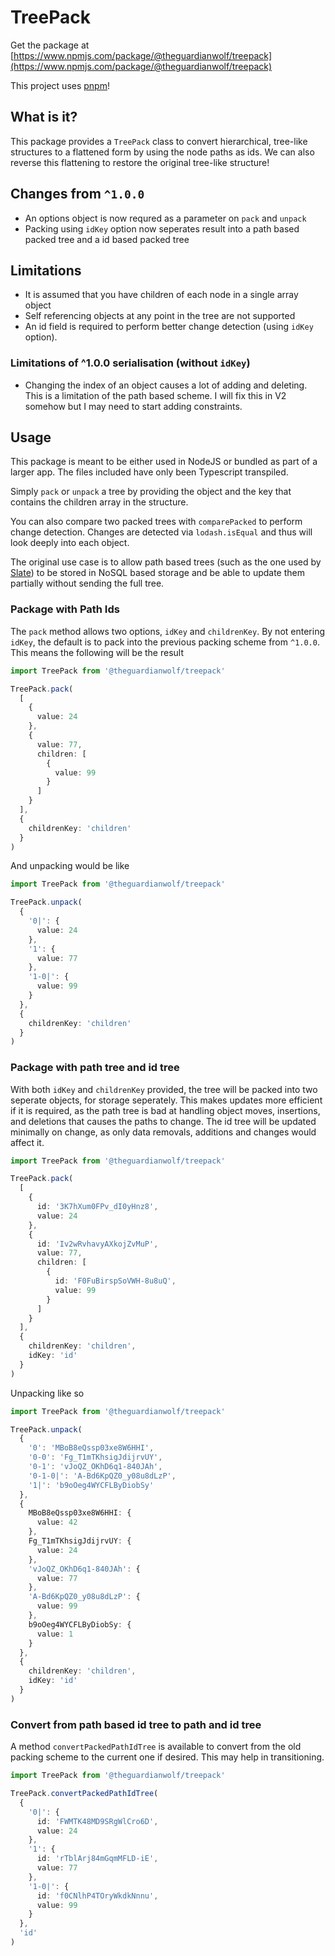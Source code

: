 # TreePack

Get the package at [https://www.npmjs.com/package/@theguardianwolf/treepack](https://www.npmjs.com/package/@theguardianwolf/treepack)

This project uses [pnpm](https://pnpm.io/)!

## What is it?

This package provides a `TreePack` class to convert hierarchical, tree-like structures to a flattened form by using the node paths as ids. We can also reverse this flattening to restore the original tree-like structure!

## Changes from `^1.0.0`

- An options object is now requred as a parameter on `pack` and `unpack`
- Packing using `idKey` option now seperates result into a path based packed tree and a id based packed tree

## Limitations

- It is assumed that you have children of each node in a single array object
- Self referencing objects at any point in the tree are not supported
- An id field is required to perform better change detection (using `idKey` option).

### Limitations of ^1.0.0 serialisation (without `idKey`)

- Changing the index of an object causes a lot of adding and deleting. This is a limitation of the path based scheme. I will fix this in V2 somehow but I may need to start adding constraints.

## Usage

This package is meant to be either used in NodeJS or bundled as part of a larger app. The files included have only been Typescript transpiled.

Simply `pack` or `unpack` a tree by providing the object and the key that contains the children array in the structure.

You can also compare two packed trees with `comparePacked` to perform change detection. Changes are detected via `lodash.isEqual` and thus will look deeply into each object.

The original use case is to allow path based trees (such as the one used by [Slate](https://www.slatejs.org/)) to be stored in NoSQL based storage and be able to update them partially without sending the full tree.

### Package with Path Ids

The `pack` method allows two options, `idKey` and `childrenKey`. By not entering `idKey`, the default is to pack into the previous packing scheme from `^1.0.0`. This means the following will be the result

```ts
import TreePack from '@theguardianwolf/treepack'

TreePack.pack(
  [
    {
      value: 24
    },
    {
      value: 77,
      children: [
        {
          value: 99
        }
      ]
    }
  ],
  {
    childrenKey: 'children'
  }
)
```

And unpacking would be like

```ts
import TreePack from '@theguardianwolf/treepack'

TreePack.unpack(
  {
    '0|': {
      value: 24
    },
    '1': {
      value: 77
    },
    '1-0|': {
      value: 99
    }
  },
  {
    childrenKey: 'children'
  }
)
```

### Package with path tree and id tree

With both `idKey` and `childrenKey` provided, the tree will be packed into two seperate objects, for storage seperately. This makes updates more efficient if it is required, as the path tree is bad at handling object moves, insertions, and deletions that causes the paths to change. The id tree will be updated minimally on change, as only data removals, additions and changes would affect it.

```ts
import TreePack from '@theguardianwolf/treepack'

TreePack.pack(
  [
    {
      id: '3K7hXum0FPv_dI0yHnz8',
      value: 24
    },
    {
      id: 'Iv2wRvhavyAXkojZvMuP',
      value: 77,
      children: [
        {
          id: 'F0FuBirspSoVWH-8u8uQ',
          value: 99
        }
      ]
    }
  ],
  {
    childrenKey: 'children',
    idKey: 'id'
  }
)
```

Unpacking like so

```ts
import TreePack from '@theguardianwolf/treepack'

TreePack.unpack(
  {
    '0': 'MBoB8eQssp03xe8W6HHI',
    '0-0': 'Fg_T1mTKhsigJdijrvUY',
    '0-1': 'vJoQZ_OKhD6q1-840JAh',
    '0-1-0|': 'A-Bd6KpQZ0_y08u8dLzP',
    '1|': 'b9oOeg4WYCFLByDiobSy'
  },
  {
    MBoB8eQssp03xe8W6HHI: {
      value: 42
    },
    Fg_T1mTKhsigJdijrvUY: {
      value: 24
    },
    'vJoQZ_OKhD6q1-840JAh': {
      value: 77
    },
    'A-Bd6KpQZ0_y08u8dLzP': {
      value: 99
    },
    b9oOeg4WYCFLByDiobSy: {
      value: 1
    }
  },
  {
    childrenKey: 'children',
    idKey: 'id'
  }
)
```

### Convert from path based id tree to path and id tree

A method `convertPackedPathIdTree` is available to convert from the old packing scheme to the current one if desired. This may help in transitioning.

```ts
import TreePack from '@theguardianwolf/treepack'

TreePack.convertPackedPathIdTree(
  {
    '0|': {
      id: 'FWMTK48MD9SRgWlCro6D',
      value: 24
    },
    '1': {
      id: 'rTblArj84mGqmMFLD-iE',
      value: 77
    },
    '1-0|': {
      id: 'f0CNlhP4TOryWkdkNnnu',
      value: 99
    }
  },
  'id'
)
```
